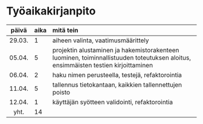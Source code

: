 # Työaikakirjanpito

| päivä | aika | mitä tein  |
| :----:|:-----| :-----|
| 29.03. | 1    | aiheen valinta, vaatimusmäärittely |
| 05.04. | 5    | projektin alustaminen ja hakemistorakenteen luominen, toiminnallistuuden toteutuksen aloitus, ensimmäisten testien kirjoittaminen|
| 06.04. |2| haku nimen perusteella, testejä, refaktorointia|
| 11.04. |5| tallennus tietokantaan, kaikkien tallennettujen poisto |
| 12.04. |1| käyttäjän syötteen validointi, refaktorointia|
| yht.|14| |

